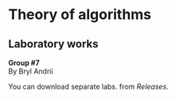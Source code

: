 # Theory of algorithms
## Laboratory works
**Group #7**    
By Bryl Andrii

You can download separate labs. from _Releases_.
